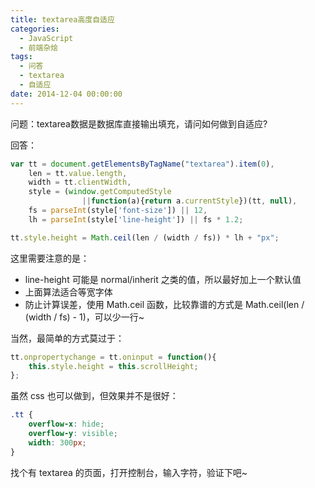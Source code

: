 ```yaml
---
title: textarea高度自适应
categories:
  - JavaScript
  - 前端杂烩
tags:
  - 问答
  - textarea
  - 自适应
date: 2014-12-04 00:00:00
---
```



问题：textarea数据是数据库直接输出填充，请问如何做到自适应?

回答：

```javascript
var tt = document.getElementsByTagName("textarea").item(0),
    len = tt.value.length,
    width = tt.clientWidth,
    style = (window.getComputedStyle
                ||function(a){return a.currentStyle})(tt, null),
    fs = parseInt(style['font-size']) || 12,
    lh = parseInt(style['line-height']) || fs * 1.2;

tt.style.height = Math.ceil(len / (width / fs)) * lh + "px";
```

这里需要注意的是：

- line-height 可能是 normal/inherit 之类的值，所以最好加上一个默认值
- 上面算法适合等宽字体
- 防止计算误差，使用 Math.ceil 函数，比较靠谱的方式是 Math.ceil(len / (width / fs) - 1)，可以少一行~

当然，最简单的方式莫过于：

```javascript
tt.onpropertychange = tt.oninput = function(){
    this.style.height = this.scrollHeight;
};
```
    
虽然 css 也可以做到，但效果并不是很好：

```css
.tt {
    overflow-x: hide;
    overflow-y: visible;
    width: 300px;
}
```

找个有 textarea 的页面，打开控制台，输入字符，验证下吧~
